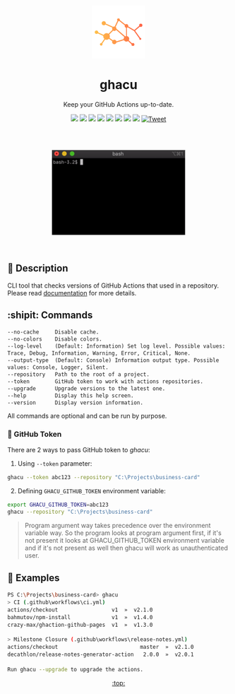 <p align="center"><a href="https://github.com/fabasoad/ghacu"><img src="https://raw.githubusercontent.com/fabasoad/ghacu/main/resources/ghacu-logo-png-img.png" alt="ghacu logo" height="120"/></a></p>
<h1 align="center">ghacu</h1>
<p align="center">Keep your GitHub Actions up-to-date.</p>

<p align="center">
	<a href="https://github.com/fabasoad/ghacu/actions?query=workflow%3A%22CI+%28main%29%22"><img src="https://github.com/fabasoad/ghacu/workflows/CI%20(main)/badge.svg" /></a>
	<a href="https://github.com/fabasoad/ghacu/actions?query=workflow%3A%22CI+%28latest%29%22"><img src="https://github.com/fabasoad/ghacu/workflows/CI%20(latest)/badge.svg" /></a>
	<a href="https://github.com/fabasoad/ghacu/actions?query=workflow%3A%22YAML+Lint%22"><img src="https://github.com/fabasoad/ghacu/workflows/YAML%20Lint/badge.svg" /></a>
	<a href="https://github.com/fabasoad/ghacu/actions?query=workflow%3A%22PowerShell+Lint%22"><img src="https://github.com/fabasoad/ghacu/workflows/PowerShell%20Lint/badge.svg" /></a>
	<a href="https://lgtm.com/projects/g/fabasoad/ghacu/alerts/"><img src="https://img.shields.io/lgtm/alerts/g/fabasoad/ghacu.svg?logo=lgtm&logoWidth=18" /></a>
	<a href="https://codeclimate.com/github/fabasoad/ghacu/maintainability"><img src="https://api.codeclimate.com/v1/badges/261a8a73037043dfde09/maintainability" /></a>
	<a href="https://codecov.io/gh/fabasoad/ghacu"><img src="https://codecov.io/gh/fabasoad/ghacu/branch/main/graph/badge.svg" /></a>
	<a href="https://choosealicense.com/licenses/mit/"><img src="https://img.shields.io/github/license/fabasoad/ghacu" /></a>
    <a href="https://twitter.com/intent/tweet?text=Keep%20your%20GitHub%20Actions%20up-to-date!%20It's%20easy%20to%20use%20locally%20as%20well%20as%20in%20your%20CI%20pipeline.%20Check%20it%20out!&url=https://github.com/fabasoad/ghacu&hashtags=githubactions,opensource,dependencies,csharp,updates"><img src="http://randojs.com/images/tweetShield.svg" alt="Tweet" height="20"/></a>
</p><br/><br/>

<p align="center"><a href="https://github.com/fabasoad/ghacu"><img src="https://raw.githubusercontent.com/fabasoad/ghacu/main/resources/ghacu-demo.gif" width="60%"/></a></p><br/>

## :page_with_curl: Description
CLI tool that checks versions of GitHub Actions that used in a repository. Please read [documentation](https://github.com/fabasoad/ghacu/wiki) for more details.

## :shipit: Commands
```pycon
--no-cache     Disable cache.
--no-colors    Disable colors.
--log-level    (Default: Information) Set log level. Possible values: Trace, Debug, Information, Warning, Error, Critical, None.
--output-type  (Default: Console) Information output type. Possible values: Console, Logger, Silent.
--repository   Path to the root of a project.
--token        GitHub token to work with actions repositories.
--upgrade      Upgrade versions to the latest one.
--help         Display this help screen.
--version      Display version information.
```
All commands are optional and can be run by purpose.

### :key: GitHub Token
There are 2 ways to pass GitHub token to _ghacu_:
1. Using `--token` parameter:
```bash
ghacu --token abc123 --repository "C:\Projects\business-card"
```
2. Defining `GHACU_GITHUB_TOKEN` environment variable:
```bash
export GHACU_GITHUB_TOKEN=abc123
ghacu --repository "C:\Projects\business-card"
```
> Program argument way takes precedence over the environment variable way. So the program looks at program argument first, if it's not present it looks at GHACU_GITHUB_TOKEN environment variable and if it's not present as well then ghacu will work as unauthenticated user.

## :crystal_ball: Examples  
```bash
PS C:\Projects\business-card> ghacu
> CI (.github\workflows\ci.yml)
actions/checkout                 v1  »  v2.1.0
bahmutov/npm-install             v1  »  v1.4.0
crazy-max/ghaction-github-pages  v1  »  v1.3.0

> Milestone Closure (.github\workflows\release-notes.yml)
actions/checkout                          master  »  v2.1.0
decathlon/release-notes-generator-action   2.0.0  »  v2.0.1

Run ghacu --upgrade to upgrade the actions.
```

<p align="center"><a href="https://github.com/fabasoad/ghacu#">:top:</a></p>
